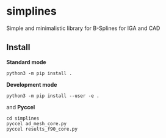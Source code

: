 # simplines

Simple and minimalistic library for B-Splines for IGA and CAD

## Install

**Standard mode**

```shell
python3 -m pip install .
```

**Development mode**

```shell
python3 -m pip install --user -e .
```
and
**Pyccel**
```shell
cd simplines
pyccel ad_mesh_core.py
pyccel results_f90_core.py
```
